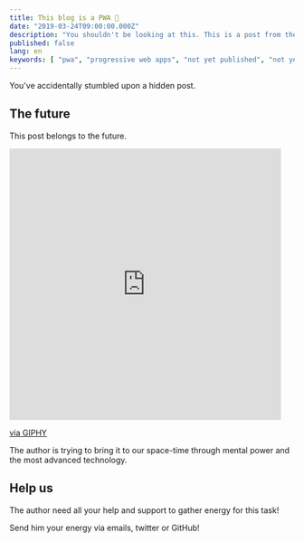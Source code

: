 ```yaml
---
title: This blog is a PWA 💯
date: "2019-03-24T09:00:00.000Z"
description: "You shouldn't be looking at this. This is a post from the future"
published: false
lang: en
keywords: [ "pwa", "progressive web apps", "not yet published", "not yet written", "404", "not found" ]
---
```


You've accidentally stumbled upon a hidden post.

## The future

This post belongs to the future.

<iframe src="https://giphy.com/embed/3ohhwiSbK4IdpTIB0Y" width="480" height="480" frameBorder="0" class="giphy-embed" allowFullScreen></iframe><p><a href="https://giphy.com/gifs/time-endless-history-3ohhwiSbK4IdpTIB0Y">via GIPHY</a></p>


The author is trying to bring it to our space-time through mental power and the most advanced technology.

## Help us

The author need all your help and support to gather energy for this task!

Send him your energy via emails, twitter or GitHub!
